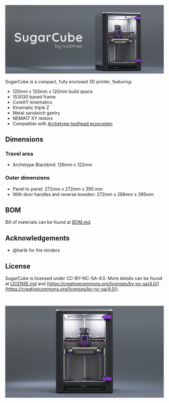 ![Banner](Images/Banner.png)

SugarCube is a compact, fully enclosed 3D printer, featuring:

* 120mm x 120mm x 120mm build space
* 153030 based frame
* CoreXY kinematics
* Kinematic triple Z
* Metal sandwich gantry
* NEMA17 XY motors
* Compatible with [Archetype toolhead ecosystem](https://github.com/Armchair-Heavy-Industries/Archetype)

## Dimensions

### Travel area
* Archetype Blackbird: 126mm x 122mm

### Outer dimensions

* Panel to panel: 272mm x 272mm x 395 mm
* With door handles and reverse bowden: 272mm x 288mm x 395mm

## BOM

Bill of materials can be found at [BOM.md](BOM.md).

## Acknowledgements

* @hartk for the renders

## License

SugarCube is licensed under CC-BY-NC-SA-4.0. More details can be found at [LICENSE.md](LICENSE.md) and [https://creativecommons.org/licenses/by-nc-sa/4.0/](https://creativecommons.org/licenses/by-nc-sa/4.0/).

<br>

![Render](Images/Render.png)
